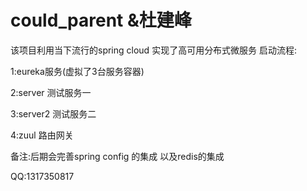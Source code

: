 # could_parent &杜建峰
该项目利用当下流行的spring cloud 实现了高可用分布式微服务
启动流程:

1:eureka服务(虚拟了3台服务容器)

2:server 测试服务一

3:server2 测试服务二

4:zuul 路由网关

备注:后期会完善spring config 的集成 以及redis的集成 

QQ:1317350817
